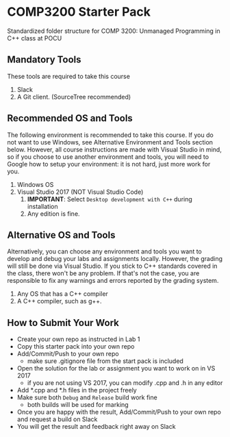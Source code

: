 # COMP3200 Starter Pack
Standardized folder structure for COMP 3200: Unmanaged Programming in C++ class at POCU

## Mandatory Tools
These tools are required to take this course
1. Slack
1. A Git client. (SourceTree recommended)

## Recommended OS and Tools
The following environment is recommended to take this course. If you do not want to use Windows, see Alternative Environment and Tools section below. However, all course instructions are made with Visual Studio in mind, so if you choose to use another environment and tools, you will need to Google how to setup your environment: it is not hard, just more work for you.
1. Windows OS
1. Visual Studio 2017 (NOT Visual Studio Code)
	1. **IMPORTANT**: Select `Desktop development with C++` during installation
	1. Any edition is fine.

## Alternative OS and Tools
Alternatively, you can choose any environment and tools you want to develop and debug your labs and assignments locally. However, the grading will still be done via Visual Studio. If you stick to C++ standards covered in the class, there won't be any problem. If that's not the case, you are responsible to fix any warnings and errors reported by the grading system.

1. Any OS that has a C++ compiler
1. A C++ compiler, such as g++.

## How to Submit Your Work
* Create your own repo as instructed in Lab 1
* Copy this starter pack into your own repo
* Add/Commit/Push to your own repo
	* make sure .gitignore file from the start pack is included
* Open the solution for the lab or assignment you want to work on in VS 2017
	* if you are not using VS 2017, you can modify .cpp and .h in any editor
* Add *.cpp and *.h files in the project freely
* Make sure both `Debug` and `Release` build work fine
	* both builds will be used for marking
* Once you are happy with the result, Add/Commit/Push to your own repo and request a build on Slack
* You will get the result and feedback right away on Slack
